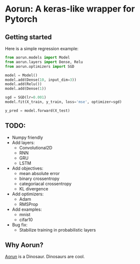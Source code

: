 # Aorun: A keras-like wrapper for Pytorch

## Getting started

Here is a simple regression example:

```python
from aorun.models import Model
from aorun.layers import Dense, Relu
from aorun.optimizers import SGD

model = Model()
model.add(Dense(10, input_dim=3))
model.add(Relu())
model.add(Dense(1))

sgd = SGD(lr=0.001)
model.fit(X_train, y_train, loss='mse', optimizer=sgd)

y_pred = model.forward(X_test)
```

## TODO:

* Numpy friendly
* Add layers:
    - Convolutional2D
    - RNN
    - GRU
    - LSTM
* Add objectives:
    - mean absolute error
    - binary crossentropy
    - categoriacal crossentropy
    - KL divergence
* Add optimizers:
    - Adam
    - RMSProp
* Add examples:
    - mnist
    - cifar10
* Bug fix:
    - Stabilize training in probabilistic layers

## Why Aorun?

[Aorun](https://en.wikipedia.org/wiki/Aorun) is a Dinosaur. Dinosaurs are cool.
